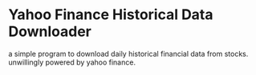 # Yahoo Finance Historical Data Downloader
a simple program to download daily historical financial data from stocks.
unwillingly powered by yahoo finance.
